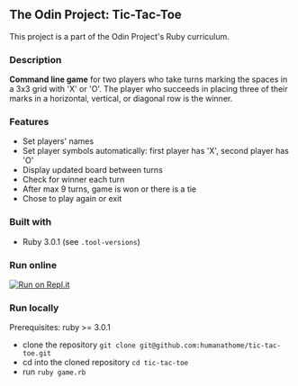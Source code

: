 ## The Odin Project: Tic-Tac-Toe
This project is a part of the Odin Project's Ruby curriculum.

### Description
**Command line game** for two players who take turns marking the spaces in a 3x3 grid with 'X' or 'O'. The player who 
succeeds in placing three of their marks in a horizontal, vertical, or diagonal row is the winner.

### Features
- Set players' names
- Set player symbols automatically: first player has 'X', second player has 'O'
- Display updated board between turns
- Check for winner each turn
- After max 9 turns, game is won or there is a tie
- Chose to play again or exit

### Built with
- Ruby 3.0.1 (see `.tool-versions`)

### Run online
[![Run on Repl.it](https://repl.it/badge/github/humanathome/tic-tac-toe)](https://repl.it/@humanathome/tic-tac-toe)

### Run locally

Prerequisites: ruby >= 3.0.1
- clone the repository `git clone git@github.com:humanathome/tic-tac-toe.git`
- cd into the cloned repository `cd tic-tac-toe`
- run `ruby game.rb`
